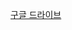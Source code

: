 <a href="https://drive.google.com/drive/folders/1CHJnAySRjYAEYgd85oqB5w-stSI7NKB0?usp=drive_link">구글 드라이브</a>
